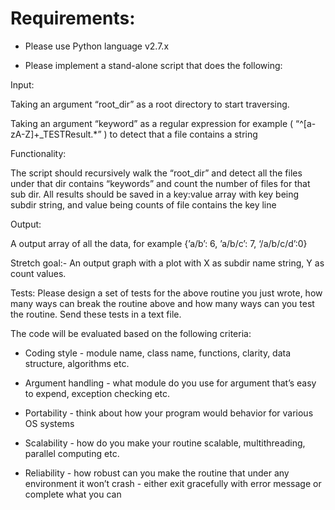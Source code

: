 # Requirements:

- Please use Python language v2.7.x

- Please implement a stand-alone script that does the following:

Input:

Taking an argument “root_dir” as a root directory to start traversing.

Taking an argument “keyword” as a regular expression for example ( “^[a-zA-Z]+_TESTResult.*” ) to detect that a file contains a string

Functionality:

The script should recursively walk the “root_dir” and detect all the files under that dir contains “keywords” and count the number of files for that sub dir. All results should be saved in a key:value array with key being subdir string, and value being counts of file contains the key line

Output:

A output array of all the data, for example {’a/b’: 6, ’a/b/c’: 7, ‘/a/b/c/d’:0}

Stretch goal:- An output graph with a plot with X as subdir name string, Y as count values.

Tests: Please design a set of tests for the above routine you just wrote, how many ways can break the routine above and how many ways can you test the routine. Send these tests in a text file. 

The code will be evaluated based on the following criteria:

- Coding style - module name, class name, functions, clarity, data structure, algorithms etc.

- Argument handling - what module do you use for argument that’s easy to expend, exception checking etc.

- Portability - think about how your program would behavior for various OS systems

- Scalability - how do you make your routine scalable, multithreading, parallel computing etc.

- Reliability - how robust can you make the routine that under any environment it won’t crash - either exit gracefully with error message or complete what you can